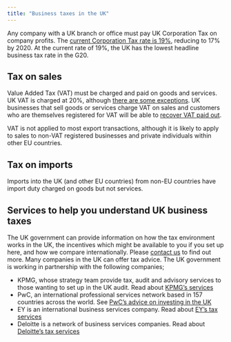 ```yaml
---
title: "Business taxes in the UK"
---
```


Any company with a UK branch or office must pay UK Corporation Tax on company profits. The [current Corporation Tax rate is 19%](https://www.gov.uk/corporation-tax-rates/rates), reducing to 17% by 2020. At the current rate of 19%, the UK has the lowest headline business tax rate in the G20.

## Tax on sales

Value Added Tax (VAT) must be charged and paid on goods and services. UK VAT is charged at 20%, although [there are some exceptions](https://www.gov.uk/guidance/rates-of-vat-on-different-goods-and-services). UK businesses that sell goods or services charge VAT on sales and customers who are themselves registered for VAT will be able to [recover VAT paid out](https://www.gov.uk/reclaim-vat).

VAT is not applied to most export transactions, although it is likely to apply to sales to non-VAT registered businesses and private individuals within other EU countries. 

## Tax on imports

Imports into the UK (and other EU countries) from non-EU countries have import duty charged on goods but not services.

## Services to help you understand UK business taxes

The UK government can provide information on how the tax environment works in the UK, the incentives which might be available to you if you set up here, and how we compare internationally. Please [contact us](https://invest.great.gov.uk/int/contact/) to find out more.  Many companies in the UK can offer tax advice. The UK government is working in partnership with the following companies; 
* KPMG, whose strategy team provide tax, audit and advisory services to those wanting to set up in the UK audit. Read about [KPMG’s services](https://home.kpmg.com/uk/en/home/services/tax.html)
* PwC, an international professional services network based in 157 countries across the world. See [PwC’s advice on investing in the UK](https://www.pwc.co.uk/facilitating-global-growth.html)
* EY is an international business services company. Read about [EY’s tax services](http://www.ey.com/uk/en/services/tax/about-our-global-tax-services)
* Deloitte is a network of business services companies. Read about [Deloitte’s tax services](https://www2.deloitte.com/uk/en/services/tax.html) 

